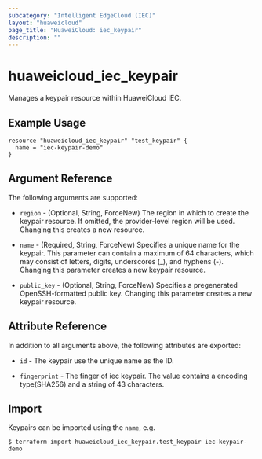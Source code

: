 ```yaml
---
subcategory: "Intelligent EdgeCloud (IEC)"
layout: "huaweicloud"
page_title: "HuaweiCloud: iec_keypair"
description: ""
---
```


# huaweicloud_iec_keypair

Manages a keypair resource within HuaweiCloud IEC.

## Example Usage

```hcl
resource "huaweicloud_iec_keypair" "test_keypair" {
  name = "iec-keypair-demo"
}
```

## Argument Reference

The following arguments are supported:

* `region` - (Optional, String, ForceNew) The region in which to create the keypair resource. If omitted, the
  provider-level region will be used. Changing this creates a new resource.

* `name` - (Required, String, ForceNew) Specifies a unique name for the keypair. This parameter can contain a maximum of
  64 characters, which may consist of letters, digits, underscores (_), and hyphens (-). Changing this parameter creates
  a new keypair resource.

* `public_key` - (Optional, String, ForceNew) Specifies a pregenerated OpenSSH-formatted public key. Changing this
  parameter creates a new keypair resource.

## Attribute Reference

In addition to all arguments above, the following attributes are exported:

* `id` - The keypair use the unique name as the ID.

* `fingerprint` - The finger of iec keypair. The value contains a encoding type(SHA256) and a string of 43 characters.

## Import

Keypairs can be imported using the `name`, e.g.

```
$ terraform import huaweicloud_iec_keypair.test_keypair iec-keypair-demo
```
